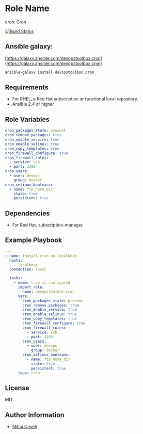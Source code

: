 Role Name
=========

cron: Cron

[![Build Status](https://travis-ci.org/cmihai-ansible/cron.svg?branch=master)](https://travis-ci.org/cmihai-ansible/cron)

Ansible galaxy:
---------------

[https://galaxy.ansible.com/devopstoolbox.cron](https://galaxy.ansible.com/devopstoolbox.cron)

```bash
ansible-galaxy install devopstoolbox.cron
```

Requirements
------------

- For RHEL, a Red Hat subscription or functional local repository.
- Ansible 2.4 or higher

Role Variables
--------------

```yaml
cron_packages_state: present
cron_remove_packages: true
cron_enable_service: true
cron_enable_selinux: true
cron_copy_templates: true
cron_firewall_configure: true
cron_firewall_rules:
  - service: ssh
  - port: 3389
cron_users:
  - user: devops
    group: docker
cron_selinux_booleans:
  - name: ftp_home_dir
    state: true
    persistent: true
```

Dependencies
------------

- For Red Hat, subscription-manager.

Example Playbook
----------------

```yaml
---
- name: Install cron on localhost
  hosts:
    - localhost
  connection: local

  tasks:
    - name: cron is configured
      import_role:
        name: devopstoolbox.cron
      vars:
        cron_packages_state: present
        cron_remove_packages: true
        cron_enable_service: true
        cron_enable_selinux: true
        cron_copy_templates: true
        cron_firewall_configure: true
        cron_firewall_rules:
          - service: ssh
          - port: 3389
        cron_users:
          - user: devops
            group: docker
        cron_selinux_booleans:
          - name: ftp_home_dir
            state: true
            persistent: true
      tags: cron
```

License
-------

MIT

Author Information
------------------

- [Mihai Criveti](https://www.linkedin.com/in/crivetimihai)
